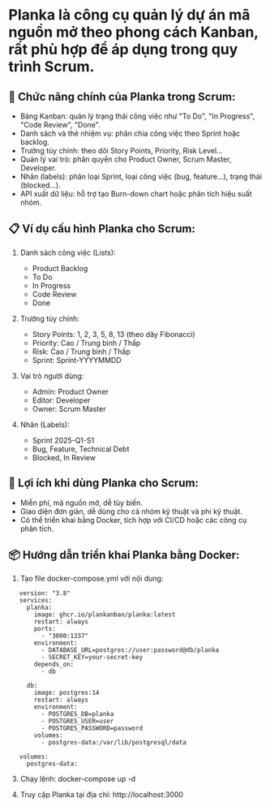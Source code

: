 
# Planka là công cụ quản lý dự án mã nguồn mở theo phong cách Kanban, rất phù hợp để áp dụng trong quy trình Scrum.

## 🔧 Chức năng chính của Planka trong Scrum:
- Bảng Kanban: quản lý trạng thái công việc như "To Do", "In Progress", "Code Review", "Done".
- Danh sách và thẻ nhiệm vụ: phân chia công việc theo Sprint hoặc backlog.
- Trường tùy chỉnh: theo dõi Story Points, Priority, Risk Level...
- Quản lý vai trò: phân quyền cho Product Owner, Scrum Master, Developer.
- Nhãn (labels): phân loại Sprint, loại công việc (bug, feature...), trạng thái (blocked...).
- API xuất dữ liệu: hỗ trợ tạo Burn-down chart hoặc phân tích hiệu suất nhóm.

## 📋 Ví dụ cấu hình Planka cho Scrum:
1. Danh sách công việc (Lists):
   - Product Backlog
   - To Do
   - In Progress
   - Code Review
   - Done

2. Trường tùy chỉnh:
   - Story Points: 1, 2, 3, 5, 8, 13 (theo dãy Fibonacci)
   - Priority: Cao / Trung bình / Thấp
   - Risk: Cao / Trung bình / Thấp
   - Sprint: Sprint-YYYYMMDD

3. Vai trò người dùng:
   - Admin: Product Owner
   - Editor: Developer
   - Owner: Scrum Master

4. Nhãn (Labels):
   - Sprint 2025-Q1-S1
   - Bug, Feature, Technical Debt
   - Blocked, In Review

## 🚀 Lợi ích khi dùng Planka cho Scrum:
- Miễn phí, mã nguồn mở, dễ tùy biến.
- Giao diện đơn giản, dễ dùng cho cả nhóm kỹ thuật và phi kỹ thuật.
- Có thể triển khai bằng Docker, tích hợp với CI/CD hoặc các công cụ phân tích.

## 📦 Hướng dẫn triển khai Planka bằng Docker:
1. Tạo file docker-compose.yml với nội dung:

```
   version: "3.8"
   services:
     planka:
       image: ghcr.io/plankanban/planka:latest
       restart: always
       ports:
         - "3000:1337"
       environment:
         - DATABASE_URL=postgres://user:password@db/planka
         - SECRET_KEY=your-secret-key
       depends_on:
         - db

     db:
       image: postgres:14
       restart: always
       environment:
         - POSTGRES_DB=planka
         - POSTGRES_USER=user
         - POSTGRES_PASSWORD=password
       volumes:
         - postgres-data:/var/lib/postgresql/data

   volumes:
     postgres-data:
```

3. Chạy lệnh:
   docker-compose up -d

4. Truy cập Planka tại địa chỉ: http://localhost:3000

